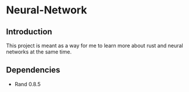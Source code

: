 # Neural-Network
## Introduction
This project is meant as a way for me to learn more about rust and neural networks at the same time.

## Dependencies
- Rand 0.8.5